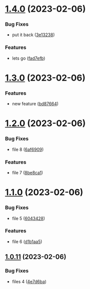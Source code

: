 # [1.4.0](https://github.com/cerico/surprise/compare/v1.3.0...v1.4.0) (2023-02-06)


### Bug Fixes

* put it back ([3e13238](https://github.com/cerico/surprise/commit/3e13238fd194c7e127be6badc1f5dfb31e3bc5b9))


### Features

* lets go ([fad7efb](https://github.com/cerico/surprise/commit/fad7efb764ce946bc345403d443618e11af56d8c))



# [1.3.0](https://github.com/cerico/surprise/compare/v1.2.0...v1.3.0) (2023-02-06)


### Features

* new feature ([bd87664](https://github.com/cerico/surprise/commit/bd87664fd23f26c49c810c5761c3dc14ac465dab))



# [1.2.0](https://github.com/cerico/surprise/compare/v1.1.0...v1.2.0) (2023-02-06)


### Bug Fixes

* file 8 ([6af6909](https://github.com/cerico/surprise/commit/6af6909d34fc3b1a16c44f3c9072da37181f2459))


### Features

* file 7 ([8be8ca1](https://github.com/cerico/surprise/commit/8be8ca1f28328416f2e0b1f56a554f1ad744a672))



# [1.1.0](https://github.com/cerico/surprise/compare/v1.0.11...v1.1.0) (2023-02-06)


### Bug Fixes

* file 5 ([6043428](https://github.com/cerico/surprise/commit/6043428a220529aef8ae90efa92fcce857e6e6b2))


### Features

* file 6 ([d1b1aa5](https://github.com/cerico/surprise/commit/d1b1aa531f2b107c45ae013baa6be3faa3719bc2))



## [1.0.11](https://github.com/cerico/surprise/compare/v1.0.10...v1.0.11) (2023-02-06)


### Bug Fixes

* files 4 ([4e7d6ba](https://github.com/cerico/surprise/commit/4e7d6ba8f7cfcd887754de08e73ce80964c2cd47))



